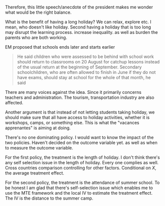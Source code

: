 
Therefore, this little speech/anecdote of the president makes me wonder what would be the right balance.

What is the benefit of having a long holiday? We can relax, explore etc. I mean, who doesn't like holiday.
Second having a holiday that is too long may disrupt the learning process. increase inequality. as well as burden the parents who are both working.

EM proposed that schools ends later and starts earlier
> He said children who were assessed to be behind with school work should
return to classrooms on 20 August for catchup lessons instead of the usual
return at the beginning of September. Secondary schoolchildren, who are
often allowed to finish in June if they do not have exams, should stay at
school for the whole of that month, he said

There are many voices against the idea. Since it primarily concerns teachers and administration. The tourism, transportation industry are also affected. 

Another argument is that instead of not letting students taking holiday, we should make sure that all have access to holiday activities, whether it is workshops, camps, or something else. This is what the "vacances apprenantes" is aiming at doing.

There's no one dominating policy. I would want to know the impact of the two policies.
Haven't decided on the outcome variable yet. as well as when to measure the outcome variable.

For the first policy, the treatment is the length of holiday. I don't think there's any self selection issue in the length of holiday. Every one complies as well. Cross countries comparison controlling for other factors. Conditional on $X$, the average treatment effect. 

For the second policy, the treatment is the attendance of summer school. To be honest I am glad that there's self-selection issue which enables me to use the MTE framework and the local IV to estimate the treatment effect.
The IV is the distance to the summer camp. 

 